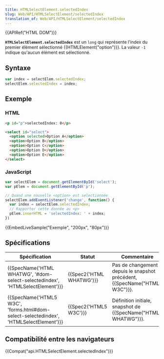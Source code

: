 ```yaml
---
title: HTMLSelectElement.selectedIndex
slug: Web/API/HTMLSelectElement/selectedIndex
translation_of: Web/API/HTMLSelectElement/selectedIndex
---
```

{{APIRef("HTML DOM")}}

**`HTMLSelectElement.selectedIndex`** est un `long` qui représente l'index du premier élément sélectionné {{HTMLElement("option")}}. La valeur `-1` indique qu'aucun élément est sélectionné.

## Syntaxe

```js
var index = selectElem.selectedIndex;
selectElem.selectedIndex = index;
```

## Exemple

### HTML

```html
<p id="p">selectedIndex: 0</p>

<select id="select">
  <option selected>Option A</option>
  <option>Option B</option>
  <option>Option C</option>
  <option>Option D</option>
  <option>Option E</option>
</select>
```

### JavaScript

```js
var selectElem = document.getElementById('select');
var pElem = document.getElementById('p');

// Quand une nouvelle <option> est selectionnée
selectElem.addEventListener('change', function() {
  var index = selectElem.selectedIndex;
  // Rapporter cette donnée au <p>
  pElem.innerHTML = 'selectedIndex: ' + index;
})
```

{{EmbedLiveSample("Exemple", "200px", "80px")}}

## Spécifications

| Spécification                                                                                                    | Statut                           | Commentaire                                                                       |
| ---------------------------------------------------------------------------------------------------------------- | -------------------------------- | --------------------------------------------------------------------------------- |
| {{SpecName('HTML WHATWG', '#dom-select-selectedindex', 'HTMLSelectElement')}}         | {{Spec2('HTML WHATWG')}} | Pas de changement depuis le snapshot précédent, {{SpecName("HTML5 W3C")}}. |
| {{SpecName('HTML5 W3C', 'forms.html#dom-select-selectedindex', 'HTMLSelectElement')}} | {{Spec2('HTML5 W3C')}}     | Définition initiale, snapshot de {{SpecName("HTML WHATWG")}}.            |

## Compatibilité entre les navigateurs

{{Compat("api.HTMLSelectElement.selectedIndex")}}
